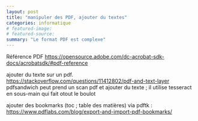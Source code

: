 ```yaml
---
layout: post
title: "manipuler des PDF, ajouter du textes"
categories: informatique
# featured-image: 
# featured-source: 
summary: "Le format PDF est complexe"
---
```



Référence PDF <https://opensource.adobe.com/dc-acrobat-sdk-docs/acrobatsdk/#pdf-reference>

ajouter du texte sur un pdf. https://stackoverflow.com/questions/11412802/pdf-and-text-layer
pdfsandwich peut prend un scan pdf et ajouter du texte ; il utilise tesseract en sous-main qui fait otout le boulot

ajouter des bookmarks (toc ; table des matières) via pdftk :
https://www.pdflabs.com/blog/export-and-import-pdf-bookmarks/
